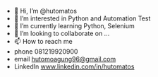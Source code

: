 - 👋 Hi, I’m @hutomatos
- 👀 I’m interested in Python and Automation Test
- 🌱 I’m currently learning Python, Selenium
- 💞️ I’m looking to collaborate on ...
- 📫 How to reach me 
- phone 081219920900
- email hutomoagung96@gmail.com
- LinkedIn www.linkedin.com/in/hutomatos

<!---
hutomatos/hutomatos is a ✨ special ✨ repository because its `README.md` (this file) appears on your GitHub profile.
You can click the Preview link to take a look at your changes.
--->
